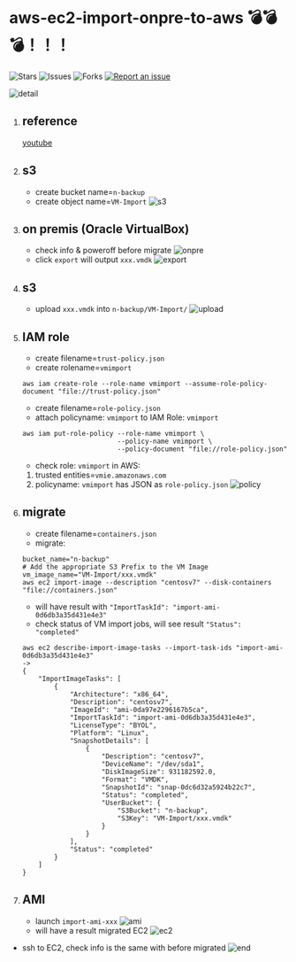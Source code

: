 # aws-ec2-import-onpre-to-aws 💣💣💣！！！

![Stars](https://img.shields.io/github/stars/tquangdo/aws-ec2-import-onpre-to-aws?color=f05340)
![Issues](https://img.shields.io/github/issues/tquangdo/aws-ec2-import-onpre-to-aws?color=f05340)
![Forks](https://img.shields.io/github/forks/tquangdo/aws-ec2-import-onpre-to-aws?color=f05340)
[![Report an issue](https://img.shields.io/badge/Support-Issues-green)](https://github.com/tquangdo/aws-ec2-import-onpre-to-aws/issues/new)

![detail](screenshots/detail.png)

1. ## reference
    [youtube](https://www.youtube.com/watch?v=buzusNljpy4)

1. ## s3
    - create bucket name=`n-backup`
    - create object name=`VM-Import`
    ![s3](screenshots/s3.png)

1. ## on premis (Oracle VirtualBox)
    - check info & poweroff before migrate
    ![onpre](screenshots/onpre.png)
    - click `export` will output `xxx.vmdk`
    ![export](screenshots/export.png)

1. ## s3
    - upload `xxx.vmdk` into `n-backup/VM-Import/`
    ![upload](screenshots/upload.png)

1. ## IAM role
    - create filename=`trust-policy.json`
    - create rolename=`vmimport`
    ```shell
    aws iam create-role --role-name vmimport --assume-role-policy-document "file://trust-policy.json"
    ```
    - create filename=`role-policy.json`
    - attach policyname: `vmimport` to IAM Role: `vmimport`
    ```shell
    aws iam put-role-policy --role-name vmimport \
                            --policy-name vmimport \
                            --policy-document "file://role-policy.json"
    ```
    - check role: `vmimport` in AWS:
    1. trusted entities=`vmie.amazonaws.com`
    2. policyname: `vmimport` has JSON as `role-policy.json`
    ![policy](screenshots/policy.png)

1. ## migrate
    - create filename=`containers.json`
    - migrate:
    ```shell
    bucket_name="n-backup"
    # Add the appropriate S3 Prefix to the VM Image
    vm_image_name="VM-Import/xxx.vmdk"
    aws ec2 import-image --description "centosv7" --disk-containers "file://containers.json"
    ```
    - will have result with `"ImportTaskId": "import-ami-0d6db3a35d431e4e3"`
    - check status of VM import jobs, will see result `"Status": "completed"`
    ```shell
    aws ec2 describe-import-image-tasks --import-task-ids "import-ami-0d6db3a35d431e4e3"
    ->
    {
        "ImportImageTasks": [
            {
                "Architecture": "x86_64",
                "Description": "centosv7",
                "ImageId": "ami-0da97e2296167b5ca",
                "ImportTaskId": "import-ami-0d6db3a35d431e4e3",
                "LicenseType": "BYOL",
                "Platform": "Linux",
                "SnapshotDetails": [
                    {
                        "Description": "centosv7",
                        "DeviceName": "/dev/sda1",
                        "DiskImageSize": 931182592.0,
                        "Format": "VMDK",
                        "SnapshotId": "snap-0dc6d32a5924b22c7",
                        "Status": "completed",
                        "UserBucket": {
                            "S3Bucket": "n-backup",
                            "S3Key": "VM-Import/xxx.vmdk"
                        }
                    }
                ],
                "Status": "completed"
            }
        ]
    }
    ```

1. ## AMI
    - launch `import-ami-xxx`
    ![ami](screenshots/ami.png)
    - will have a result migrated EC2
    ![ec2](screenshots/ec2.png)

- ssh to EC2, check info is the same with before migrated
![end](screenshots/end.png)
